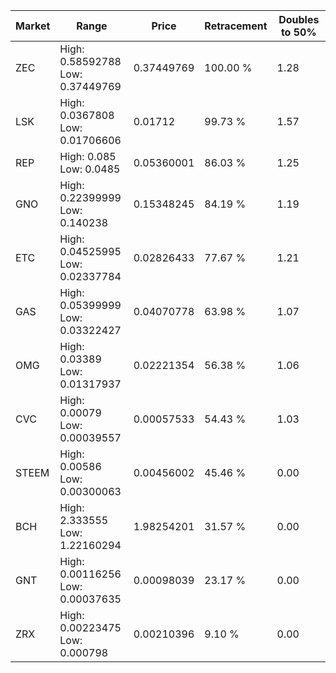 | Market | Range | Price| Retracement | Doubles to 50% |
| --- | --- | --- | --- | --- |
| ZEC | High: 0.58592788<br />Low: 0.37449769 | 0.37449769 | 100.00 % | 1.28 |
| LSK | High: 0.0367808<br />Low: 0.01706606 | 0.01712 | 99.73 % | 1.57 |
| REP | High: 0.085<br />Low: 0.0485 | 0.05360001 | 86.03 % | 1.25 |
| GNO | High: 0.22399999<br />Low: 0.140238 | 0.15348245 | 84.19 % | 1.19 |
| ETC | High: 0.04525995<br />Low: 0.02337784 | 0.02826433 | 77.67 % | 1.21 |
| GAS | High: 0.05399999<br />Low: 0.03322427 | 0.04070778 | 63.98 % | 1.07 |
| OMG | High: 0.03389<br />Low: 0.01317937 | 0.02221354 | 56.38 % | 1.06 |
| CVC | High: 0.00079<br />Low: 0.00039557 | 0.00057533 | 54.43 % | 1.03 |
| STEEM | High: 0.00586<br />Low: 0.00300063 | 0.00456002 | 45.46 % | 0.00 |
| BCH | High: 2.333555<br />Low: 1.22160294 | 1.98254201 | 31.57 % | 0.00 |
| GNT | High: 0.00116256<br />Low: 0.00037635 | 0.00098039 | 23.17 % | 0.00 |
| ZRX | High: 0.00223475<br />Low: 0.000798 | 0.00210396 | 9.10 % | 0.00 |

